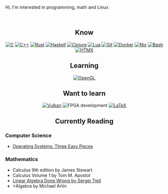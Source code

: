 <p>Hi, I'm interested in programming, math and Linux</p></br >

<h2 align="center">Know</h2>
<div align="center">
    <a href="https://gcc.gnu.org/"><img
            src="https://img.shields.io/badge/C-00599C?style=for-the-badge&logo=c&logoColor=white"
            alt="C" /></a>
    <a href="https://en.cppreference.com/"><img
            src="https://img.shields.io/badge/C%2B%2B-00599C?style=for-the-badge&logo=c%2B%2B&logoColor=white"
            alt="C++" /></a>
    <a href="https://rust-lang.org/"><img
            src="https://img.shields.io/badge/Rust-black?style=for-the-badge&logo=rust&logoColor=#E57324"
            alt="Rust" /></a>
    <a href="https://haskell.org/"><img
            src="https://img.shields.io/badge/Haskell-5e5086?style=for-the-badge&logo=haskell&logoColor=white"
            alt="Haskell" /></a>
    <a href="https://www.clojure.org/"><img
            src="https://img.shields.io/badge/Clojure-5881D8?style=for-the-badge&logo=clojure&logoColor=white"
            alt="Clojure" /></a>
    <a href="https://www.lua.org/"><img
            src="https://img.shields.io/badge/Lua-2C2D72?style=for-the-badge&logo=lua&logoColor=white" alt="Lua" /></a>
    <a href="https://git-scm.com/"><img
            src="https://img.shields.io/badge/GIT-E44C30?style=for-the-badge&logo=git&logoColor=white"
            alt="Git" /></a>
    <a href="https://www.docker.com/"><img
            src="https://img.shields.io/badge/docker-%230db7ed.svg?style=for-the-badge&logo=docker&logoColor=white"
            alt="Docker" /></a>
    <a href="https://nixos.org/"><img
            src="https://img.shields.io/badge/NIX-5277C3.svg?style=for-the-badge&logo=NixOS&logoColor=white"
            alt="Nix" /></a>
    <a href="https://www.gnu.org/software/bash/"><img
            src="https://img.shields.io/badge/Shell_Script-121011?style=for-the-badge&logo=gnu-bash&logoColor=white"
            alt="Bash" /></a>
    <a href="https://htmx.org/"><img
            src="https://img.shields.io/badge/%3C/%3E%20htmx-3D72D7?style=for-the-badge&logo=mysl&logoColor=white"
            alt="HTMX" /></a>
</div>

<h2 align="center">Learning</h2>
<div align="center">
    <a href="https://www.opengl.org/"><img
            src="https://img.shields.io/badge/OpenGL-%23FFFFFF.svg?style=for-the-badge&logo=opengl"
            alt="OpenGL" /></a>
</div>

<h2 align="center">Want to learn</h2>
<div align="center">
    <a href="https://www.vulkan.org/"><img
            src="https://img.shields.io/badge/Vulkan-AC162C.svg?style=for-the-badge&logo=vulkan&logoColor=white"
            alt="Vulkan" /></a>
    <img
         src="https://img.shields.io/badge/FPGA%20development-red?style=for-the-badge"
         alt="FPGA development" />
    <a href="https://www.latex-project.org/"><img
            src="https://img.shields.io/badge/LaTeX-47A141?style=for-the-badge&logo=LaTeX&logoColor=white"
            alt="LaTeX" /></a>
</div>

<h2 align="center">Currently Reading</h2>
<h3>Computer Science</h3>
<ul>
    <li><a href="https://pages.cs.wisc.edu/~remzi/OSTEP/">Operating Systems: Three Easy Pieces</a></li>
</ul>
<h3>Mathematics</h3>
<ul>
    <li>Calculus 9th edition by James Stewart</li>
    <li>Calculus Volume 1 by Tom M. Apostol</li>
    <li><a href="https://www.math.brown.edu/streil/papers/LADW/LADW.html">Linear Algebra Done Wrong by Sergei Treil</a></li>
    <li>>Algebra by Michael Artin</li>
</div>
